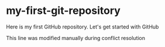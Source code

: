 # my-first-git-repository
Here is my first GitHub repository. Let's get started with GitHub

This line was modified manually during conflict resolution
